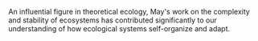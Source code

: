 An influential figure in theoretical ecology, May's work on the complexity and stability of ecosystems has contributed significantly to our understanding of how ecological systems self-organize and adapt.